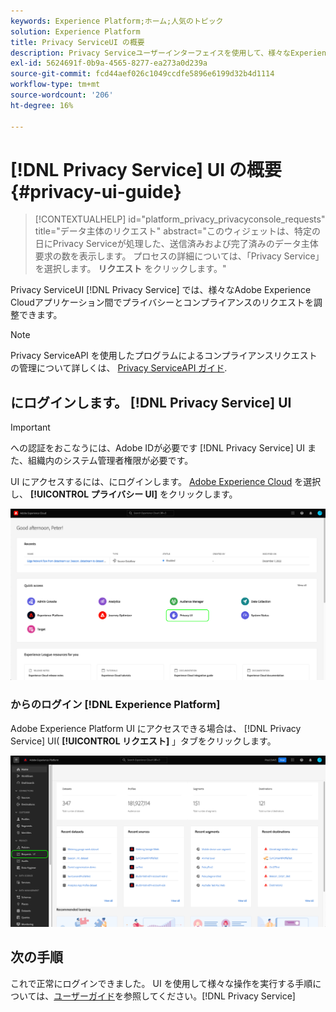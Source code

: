 ```yaml
---
keywords: Experience Platform;ホーム;人気のトピック
solution: Experience Platform
title: Privacy ServiceUI の概要
description: Privacy Serviceユーザーインターフェイスを使用して、様々なExperience Cloudアプリケーション間でプライバシーリクエストを調整および監視します。
exl-id: 5624691f-0b9a-4565-8277-ea273a0d239a
source-git-commit: fcd44aef026c1049ccdfe5896e6199d32b4d1114
workflow-type: tm+mt
source-wordcount: '206'
ht-degree: 16%

---
```


# [!DNL Privacy Service] UI の概要 {#privacy-ui-guide}

>[!CONTEXTUALHELP]
>id="platform_privacy_privacyconsole_requests"
>title="データ主体のリクエスト"
>abstract="このウィジェットは、特定の日にPrivacy Serviceが処理した、送信済みおよび完了済みのデータ主体要求の数を表示します。 プロセスの詳細については、「Privacy Service」を選択します。 **リクエスト** をクリックします。"

Privacy ServiceUI [!DNL Privacy Service] では、様々なAdobe Experience Cloudアプリケーション間でプライバシーとコンプライアンスのリクエストを調整できます。

>[!NOTE]
>
>Privacy ServiceAPI を使用したプログラムによるコンプライアンスリクエストの管理について詳しくは、 [Privacy ServiceAPI ガイド](../api/overview.md).

## にログインします。 [!DNL Privacy Service] UI

>[!IMPORTANT]
>
>への認証をおこなうには、Adobe IDが必要です [!DNL Privacy Service] UI また、組織内のシステム管理者権限が必要です。

UI にアクセスするには、にログインします。 [Adobe Experience Cloud](https://experience.adobe.com/) を選択し、 **[!UICONTROL プライバシー UI]** をクリックします。

![](../images/ui-overview/quick-access.png)

### からのログイン [!DNL Experience Platform]

Adobe Experience Platform UI にアクセスできる場合は、 [!DNL Privacy Service] UI( **[!UICONTROL リクエスト]** 」タブをクリックします。

![](../images/ui-overview/platform.png)

## 次の手順

これで正常にログインできました。 UI を使用して様々な操作を実行する手順については、[ユーザーガイド](user-guide.md)を参照してください。[!DNL Privacy Service]
